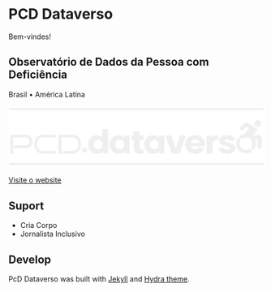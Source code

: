 # PCD Dataverso

Bem-vindes!

## Observatório de Dados da Pessoa com Deficiência

Brasil • América Latina

![PCD Dataverso](images/logo-pcd-dataverso.png)

[Visite o website](https://pcd.dataverso.org)


## Suport

* Cria Corpo
* Jornalista Inclusivo


## Develop

PcD Dataverso was built with [Jekyll](http://jekyllrb.com/) and [Hydra theme](https://github.com/CloudCannon/hydra-jekyll-template).

